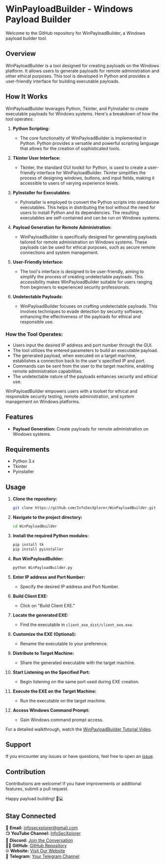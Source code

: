 # WinPayloadBuilder - Windows Payload Builder

Welcome to the GitHub repository for WinPayloadBuilder, a Windows payload builder tool.

## Overview
WinPayloadBuilder is a tool designed for creating payloads on the Windows platform. It allows users to generate payloads for remote administration and other ethical purposes. This tool is developed in Python and provides a user-friendly interface for building executable payloads.

## How It Works
WinPayloadBuilder leverages Python, Tkinter, and PyInstaller to create executable payloads for Windows systems. Here's a breakdown of how the tool operates:

1. **Python Scripting:**
   - The core functionality of WinPayloadBuilder is implemented in Python. Python provides a versatile and powerful scripting language that allows for the creation of sophisticated tools.

2. **Tkinter User Interface:**
   - Tkinter, the standard GUI toolkit for Python, is used to create a user-friendly interface for WinPayloadBuilder. Tkinter simplifies the process of designing windows, buttons, and input fields, making it accessible to users of varying experience levels.

3. **PyInstaller for Executables:**
   - PyInstaller is employed to convert the Python scripts into standalone executables. This helps in distributing the tool without the need for users to install Python and its dependencies. The resulting executables are self-contained and can be run on Windows systems.

4. **Payload Generation for Remote Administration:**
   - WinPayloadBuilder is specifically designed for generating payloads tailored for remote administration on Windows systems. These payloads can be used for ethical purposes, such as secure remote connections and system management.

5. **User-Friendly Interface:**
   - The tool's interface is designed to be user-friendly, aiming to simplify the process of creating undetectable payloads. This accessibility makes WinPayloadBuilder suitable for users ranging from beginners to experienced security professionals.

6. **Undetectable Payloads:**
   - WinPayloadBuilder focuses on crafting undetectable payloads. This involves techniques to evade detection by security software, enhancing the effectiveness of the payloads for ethical and responsible use.

### How the Tool Operates:
   - Users input the desired IP address and port number through the GUI.
   - The tool utilizes the entered parameters to build an executable payload.
   - The generated payload, when executed on a target machine, establishes a connection back to the user's specified IP and port.
   - Commands can be sent from the user to the target machine, enabling remote administration capabilities.
   - The undetectable nature of the payloads enhances security and ethical use.

WinPayloadBuilder empowers users with a toolset for ethical and responsible security testing, remote administration, and system management on Windows platforms.

## Features
- **Payload Generation:** Create payloads for remote administration on Windows systems.

## Requirements
- Python 3.x
- Tkinter
- Pyinstaller

## Usage
1. **Clone the repository:**
    ```bash
    git clone https://github.com/InfoSecXplorer/WinPayloadBuilder.git
    ```

2. **Navigate to the project directory:**
    ```bash
    cd WinPayloadBuilder
    ```

3. **Install the required Python modules:**
    ```bash
    pip install tk
    pip install pyinstaller
    ```

4. **Run WinPayloadBuilder:**
    ```bash
    python WinPayloadBuilder.py
    ```

5. **Enter IP address and Port Number:**
    - Specify the desired IP address and Port Number.

6. **Build Client EXE:**
    - Click on "Build Client EXE."

7. **Locate the generated EXE:**
    - Find the executable in `client_exe_dist/client_exe.exe`.

8. **Customize the EXE (Optional):**
    - Rename the executable to your preference.

9. **Distribute to Target Machine:**
    - Share the generated executable with the target machine.

10. **Start Listening on the Specified Port:**
    - Begin listening on the same port used during EXE creation.

11. **Execute the EXE on the Target Machine:**
    - Run the executable on the target machine.

12. **Access Windows Command Prompt:**
    - Gain Windows command prompt access.

For a detailed walkthrough, watch the [WinPayloadBuilder Tutorial Video](https://youtu.be/cpcBBPyPtZA).

## Support
If you encounter any issues or have questions, feel free to open an [issue](https://github.com/InfoSecXplorer/WinPayloadBuilder/issues).

## Contribution
Contributions are welcome! If you have improvements or additional features, submit a pull request.

Happy payload building! 🚀💻

## Stay Connected
📧 **Email:** infosecxplorer@gmail.com  
📺 **YouTube Channel:** [InfoSecXplorer](https://www.youtube.com/@InfoSecXplorer)  
💬 **Discord:** [Join the Conversation](https://discord.gg/4xB4PebCTJ)  
👨‍💻 **GitHub:** [GitHub Repository](https://github.com/YourUsername/WinPayloadBuilder)  
🌐 **Website:** [Visit Our Website](https://yourwebsite.com)  
📢 **Telegram:** [Your Telegram Channel](https://t.me/your_telegram_channel)  
